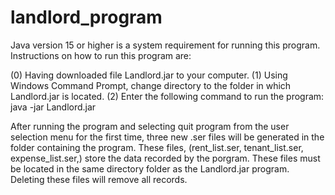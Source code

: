 # landlord_program

Java version 15 or higher is a system requirement for running this program. 
Instructions on how to run this program are: 

(0) Having downloaded file Landlord.jar to your computer.
(1) Using Windows Command Prompt, change directory to the folder in which Landlord.jar is located. 
(2) Enter the following command to run the program: java -jar Landlord.jar

After running the program and selecting quit program from the user selection menu for the first time, 
three new .ser files will be generated in the folder containing the program. These files, (rent_list.ser, 
tenant_list.ser, expense_list.ser,) store the data recorded by the porgram. These files must be located in 
the same directory folder as the Landlord.jar program. Deleting these files will remove all records.

